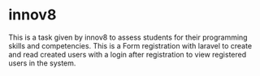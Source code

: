 # innov8
This is a task given by innov8 to assess students for their programming skills and competencies. This is a Form registration with laravel to create and read created users with a login after registration to view registered users in the system.
